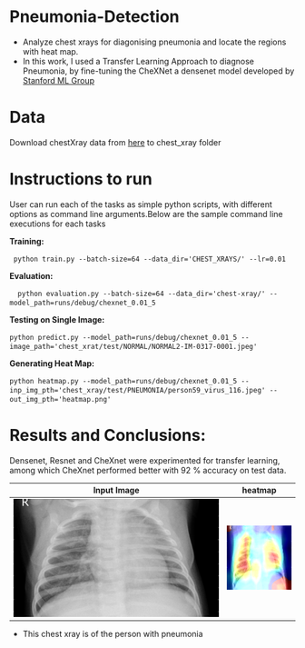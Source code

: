 # Pneumonia-Detection
* Analyze chest xrays for diagonising pneumonia and locate the regions with heat map.
* In this work, I used a Transfer Learning Approach to diagnose Pneumonia, by fine-tuning the CheXNet a densenet model developed by [Stanford ML Group](https://stanfordmlgroup.github.io/projects/chexnet/)

# Data 
Download chestXray data from [here](https://data.mendeley.com/datasets/rscbjbr9sj/2) to chest_xray folder

# Instructions to run
User can run each of the tasks as simple python scripts, with different options as command line arguments.Below are the sample command line executions for each tasks

 **Training:** 

     python train.py --batch-size=64 --data_dir='CHEST_XRAYS/' --lr=0.01

**Evaluation:** 

	  python evaluation.py --batch-size=64 --data_dir='chest-xray/' --model_path=runs/debug/chexnet_0.01_5

**Testing on Single Image:** 

    python predict.py --model_path=runs/debug/chexnet_0.01_5 --image_path='chest_xrat/test/NORMAL/NORMAL2-IM-0317-0001.jpeg'
 
 **Generating Heat Map:** 

    python heatmap.py --model_path=runs/debug/chexnet_0.01_5 --inp_img_pth='chest_xray/test/PNEUMONIA/person59_virus_116.jpeg' --out_img_pth='heatmap.png'

# Results and Conclusions:

Densenet, Resnet and CheXnet were experimented for transfer learning, among which CheXnet performed better with 92 % accuracy on test data.

Input Image            |  heatmap          
:-------------------------:|:-------------------------:
![](results/person59_virus_116.jpeg)  |  ![](results/heatmap.png) 
* This chest xray is of the person with pneumonia
